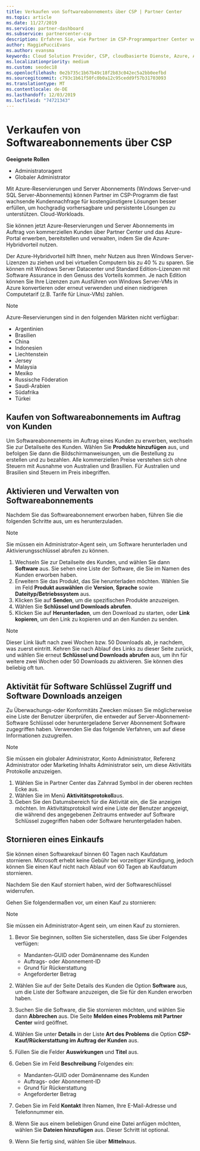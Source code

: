 ```yaml
---
title: Verkaufen von Softwareabonnements über CSP | Partner Center
ms.topic: article
ms.date: 11/27/2019
ms.service: partner-dashboard
ms.subservice: partnercenter-csp
description: Erfahren Sie, wie Partner im CSP-Programmpartner Center verwenden können, um reservierte Azure-Instanzen und Server Abonnements für Kunden zu erwerben, zu verwalten, zu verkaufen und abzubrechen.
author: MaggiePucciEvans
ms.author: evansma
keywords: Cloud Solution Provider, CSP, cloudbasierte Dienste, Azure, Azure RI, Windows Server, SQL Server, Softwareabonnements
ms.localizationpriority: medium
ms.custom: seodec18
ms.openlocfilehash: 0e2b735c1b67b49c18f2b83c042ec5a2bb0eefbd
ms.sourcegitcommit: c793c1b61f50fc0b0a12c95cedd9f57b31703093
ms.translationtype: MT
ms.contentlocale: de-DE
ms.lasthandoff: 12/03/2019
ms.locfileid: "74721343"
---
```

# <a name="sell-software-subscriptions-through-csp"></a>Verkaufen von Softwareabonnements über CSP

**Geeignete Rollen**

- Administratoragent
- Globaler Administrator

Mit Azure-Reservierungen und Server Abonnements (Windows Server-und SQL Server-Abonnements) können Partner im CSP-Programm die fast wachsende Kundennachfrage für kostengünstigere Lösungen besser erfüllen, um hochgradig vorhersagbare und persistente Lösungen zu unterstützen. Cloud-Workloads. 

Sie können jetzt Azure-Reservierungen und Server Abonnements im Auftrag von kommerziellen Kunden über Partner Center und das Azure-Portal erwerben, bereitstellen und verwalten, indem Sie die Azure-Hybridvorteil nutzen. 

Der Azure-Hybridvorteil hilft Ihnen, mehr Nutzen aus Ihren Windows Server-Lizenzen zu ziehen und bei virtuellen Computern bis zu 40 % zu sparen. Sie können mit Windows Server Datacenter und Standard Edition-Lizenzen mit Software Assurance in den Genuss des Vorteils kommen. Je nach Edition können Sie Ihre Lizenzen zum Ausführen von Windows Server-VMs in Azure konvertieren oder erneut verwenden und einen niedrigeren Computetarif (z.B. Tarife für Linux-VMs) zahlen.

> [!NOTE]  
> Azure-Reservierungen sind in den folgenden Märkten nicht verfügbar:  
> * Argentinien
> * Brasilien
> * China
> * Indonesien
> * Liechtenstein
> * Jersey
> * Malaysia
> * Mexiko
> * Russische Föderation
> * Saudi-Arabien
> * Südafrika
> * Türkei

<!--March 20, 2019 - this list of countries was correct as of today. Maggie last updated the list according to FAREAST\v-pubobb in bug 20907186.
-->

## <a name="buy-software-subscriptions-on-behalf-of-customers"></a>Kaufen von Softwareabonnements im Auftrag von Kunden

Um Softwareabonnements im Auftrag eines Kunden zu erwerben, wechseln Sie zur Detailseite des Kunden. Wählen Sie **Produkte hinzufügen** aus, und befolgen Sie dann die Bildschirmanweisungen, um die Bestellung zu erstellen und zu bezahlen. Alle kommerziellen Preise verstehen sich ohne Steuern mit Ausnahme von Australien und Brasilien. Für Australien und Brasilien sind Steuern im Preis inbegriffen.

## <a name="activate-and-manage-software-subscriptions"></a>Aktivieren und Verwalten von Softwareabonnements

Nachdem Sie das Softwareabonnement erworben haben, führen Sie die folgenden Schritte aus, um es herunterzuladen.

>[!NOTE]
>Sie müssen ein Administrator-Agent sein, um Software herunterladen und Aktivierungsschlüssel abrufen zu können.

1. Wechseln Sie zur Detailseite des Kunden, und wählen Sie dann **Software** aus. Sie sehen eine Liste der Software, die Sie im Namen des Kunden erworben haben. 
2.  Erweitern Sie das Produkt, das Sie herunterladen möchten. Wählen Sie im Feld **Produkt auswählen** die **Version**, **Sprache** sowie **Dateityp/Betriebssystem** aus. 
3.  Klicken Sie auf **Senden**, um die spezifischen Produkte anzuzeigen. 
4.  Wählen Sie **Schlüssel und Downloads abrufen**. 
5.  Klicken Sie auf **Herunterladen**, um den Download zu starten, oder **Link kopieren**, um den Link zu kopieren und an den Kunden zu senden. 

>[!NOTE]
>Dieser Link läuft nach zwei Wochen bzw. 50 Downloads ab, je nachdem, was zuerst eintritt. Kehren Sie nach Ablauf des Links zu dieser Seite zurück, und wählen Sie erneut **Schlüssel und Downloads abrufen** aus, um ihn für weitere zwei Wochen oder 50 Downloads zu aktivieren. Sie können dies beliebig oft tun. 

## <a name="view-activity-for-software-key-access-and-software-downloads"></a>Aktivität für Software Schlüssel Zugriff und Software Downloads anzeigen
Zu Überwachungs-oder Konformitäts Zwecken müssen Sie möglicherweise eine Liste der Benutzer überprüfen, die entweder auf Server-Abonnement-Software Schlüssel oder heruntergeladene Server Abonnement Software zugegriffen haben. Verwenden Sie das folgende Verfahren, um auf diese Informationen zuzugreifen. 

>[!NOTE]
>Sie müssen ein globaler Administrator, Konto Administrator, Referenz Administrator oder Marketing Inhalts Administrator sein, um diese Aktivitäts Protokolle anzuzeigen. 

1.  Wählen Sie in Partner Center das Zahnrad Symbol in der oberen rechten Ecke aus. 
2.  Wählen Sie im Menü **Aktivitätsprotokoll**aus.
3.  Geben Sie den Datumsbereich für die Aktivität ein, die Sie anzeigen möchten. Im Aktivitätsprotokoll wird eine Liste der Benutzer angezeigt, die während des angegebenen Zeitraums entweder auf Software Schlüssel zugegriffen haben oder Software heruntergeladen haben. 

## <a name="cancel-a-purchase"></a>Stornieren eines Einkaufs

Sie können einen Softwarekauf binnen 60 Tagen nach Kaufdatum stornieren. Microsoft erhebt keine Gebühr bei vorzeitiger Kündigung, jedoch können Sie einen Kauf nicht nach Ablauf von 60 Tagen ab Kaufdatum stornieren.

Nachdem Sie den Kauf storniert haben, wird der Softwareschlüssel widerrufen. 

Gehen Sie folgendermaßen vor, um einen Kauf zu stornieren:

>[!NOTE]
>Sie müssen ein Administrator-Agent sein, um einen Kauf zu stornieren. 

1.  Bevor Sie beginnen, sollten Sie sicherstellen, dass Sie über Folgendes verfügen:
    -   Mandanten-GUID oder Domänenname des Kunden
    -   Auftrags- oder Abonnement-ID
    -   Grund für Rückerstattung
    -   Angeforderter Betrag

2.  Wählen Sie auf der Seite Details des Kunden die Option **Software** aus, um die Liste der Software anzuzeigen, die Sie für den Kunden erworben haben. 

3.  Suchen Sie die Software, die Sie stornieren möchten, und wählen Sie dann **Abbrechen** aus. Die Seite **Melden eines Problems mit Partner Center** wird geöffnet. 

4.  Wählen Sie unter **Details** in der Liste **Art des Problems** die Option **CSP-Kauf/Rückerstattung im Auftrag der Kunden** aus.

5.  Füllen Sie die Felder **Auswirkungen** und **Titel** aus. 

6.  Geben Sie im Feld **Beschreibung** Folgendes ein: 
    -   Mandanten-GUID oder Domänenname des Kunden
    -   Auftrags- oder Abonnement-ID
    -   Grund für Rückerstattung
    -   Angeforderter Betrag

7.  Geben Sie im Feld **Kontakt** Ihren Namen, Ihre E-Mail-Adresse und Telefonnummer ein. 

8.  Wenn Sie aus einem beliebigen Grund eine Datei anfügen möchten, wählen Sie **Dateien hinzufügen** aus. Dieser Schritt ist optional. 

9.  Wenn Sie fertig sind, wählen Sie über **Mitteln**aus.
